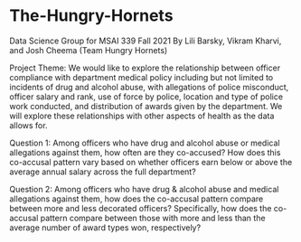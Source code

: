 # The-Hungry-Hornets
Data Science Group for MSAI 339 Fall 2021
By Lili Barsky, Vikram Kharvi, and Josh Cheema (Team
Hungry Hornets)

Project Theme:
We would like to explore the relationship between officer compliance with department medical
policy including but not limited to incidents of drug and alcohol abuse, with allegations of police
misconduct, officer salary and rank, use of force by police, location and type of police work
conducted, and distribution of awards given by the department. We will explore these
relationships with other aspects of health as the data allows for.

Question 1:
Among officers who have drug and alcohol abuse or medical allegations against them,
how often are they co-accused? How does this co-accusal pattern vary based on whether
officers earn below or above the average annual salary across the full department?

Question 2:
Among officers who have drug & alcohol abuse and medical allegations against them,
how does the co-accusal pattern compare between more and less decorated officers?
Specifically, how does the co-accusal pattern compare between those with more and
less than the average number of award types won, respectively?
